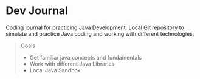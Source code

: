 # Dev Journal 

Coding journal for practicing Java Development. Local Git repository to simulate and practice Java coding and working with different technologies.
>  Goals
> - Get familiar java concepts and fundamentals
> - Work with different Java Libraries
> - Local Java Sandbox